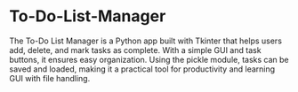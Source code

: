 # To-Do-List-Manager
The To-Do List Manager is a Python app built with Tkinter that helps users add, delete, and mark tasks as complete. With a simple GUI and task buttons, it ensures easy organization. Using the pickle module, tasks can be saved and loaded, making it a practical tool for productivity and learning GUI with file handling.
